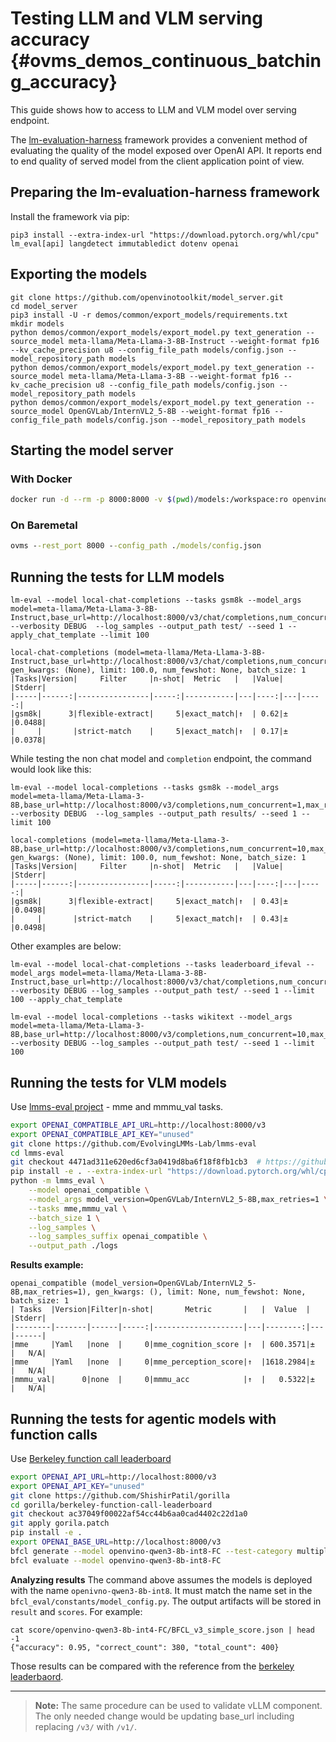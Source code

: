 # Testing LLM and VLM serving accuracy {#ovms_demos_continuous_batching_accuracy}

This guide shows how to access to LLM and VLM model over serving endpoint. 

The [lm-evaluation-harness](https://github.com/EleutherAI/lm-evaluation-harness) framework provides a convenient method of evaluating the quality of the model exposed over OpenAI API.
It reports end to end quality of served model from the client application point of view. 

## Preparing the lm-evaluation-harness framework 

Install the framework via pip:
```console
pip3 install --extra-index-url "https://download.pytorch.org/whl/cpu" lm_eval[api] langdetect immutabledict dotenv openai
```

## Exporting the models
```console
git clone https://github.com/openvinotoolkit/model_server.git
cd model_server
pip3 install -U -r demos/common/export_models/requirements.txt
mkdir models 
python demos/common/export_models/export_model.py text_generation --source_model meta-llama/Meta-Llama-3-8B-Instruct --weight-format fp16 --kv_cache_precision u8 --config_file_path models/config.json --model_repository_path models
python demos/common/export_models/export_model.py text_generation --source_model meta-llama/Meta-Llama-3-8B --weight-format fp16 --kv_cache_precision u8 --config_file_path models/config.json --model_repository_path models
python demos/common/export_models/export_model.py text_generation --source_model OpenGVLab/InternVL2_5-8B --weight-format fp16 --config_file_path models/config.json --model_repository_path models  
```

## Starting the model server

### With Docker
```bash
docker run -d --rm -p 8000:8000 -v $(pwd)/models:/workspace:ro openvino/model_server:latest --rest_port 8000 --config_path /workspace/config.json
```

### On Baremetal
```bat
ovms --rest_port 8000 --config_path ./models/config.json
```

## Running the tests for LLM models

```console
lm-eval --model local-chat-completions --tasks gsm8k --model_args model=meta-llama/Meta-Llama-3-8B-Instruct,base_url=http://localhost:8000/v3/chat/completions,num_concurrent=1,max_retries=3,tokenized_requests=False --verbosity DEBUG  --log_samples --output_path test/ --seed 1 --apply_chat_template --limit 100

local-chat-completions (model=meta-llama/Meta-Llama-3-8B-Instruct,base_url=http://localhost:8000/v3/chat/completions,num_concurrent=10,max_retries=3,tokenized_requests=False), gen_kwargs: (None), limit: 100.0, num_fewshot: None, batch_size: 1
|Tasks|Version|     Filter     |n-shot|  Metric   |   |Value|   |Stderr|
|-----|------:|----------------|-----:|-----------|---|----:|---|-----:|
|gsm8k|      3|flexible-extract|     5|exact_match|↑  | 0.62|±  |0.0488|
|     |       |strict-match    |     5|exact_match|↑  | 0.17|±  |0.0378|
```

While testing the non chat model and `completion` endpoint, the command would look like this:

```console
lm-eval --model local-completions --tasks gsm8k --model_args model=meta-llama/Meta-Llama-3-8B,base_url=http://localhost:8000/v3/completions,num_concurrent=1,max_retries=3,tokenized_requests=False --verbosity DEBUG  --log_samples --output_path results/ --seed 1 --limit 100

local-completions (model=meta-llama/Meta-Llama-3-8B,base_url=http://localhost:8000/v3/completions,num_concurrent=10,max_retries=3,tokenized_requests=False), gen_kwargs: (None), limit: 100.0, num_fewshot: None, batch_size: 1
|Tasks|Version|     Filter     |n-shot|  Metric   |   |Value|   |Stderr|
|-----|------:|----------------|-----:|-----------|---|----:|---|-----:|
|gsm8k|      3|flexible-extract|     5|exact_match|↑  | 0.43|±  |0.0498|
|     |       |strict-match    |     5|exact_match|↑  | 0.43|±  |0.0498|
```

Other examples are below:

```console
lm-eval --model local-chat-completions --tasks leaderboard_ifeval --model_args model=meta-llama/Meta-Llama-3-8B-Instruct,base_url=http://localhost:8000/v3/chat/completions,num_concurrent=10,max_retries=3,tokenized_requests=False --verbosity DEBUG --log_samples --output_path test/ --seed 1 --limit 100 --apply_chat_template  
```

```console
lm-eval --model local-completions --tasks wikitext --model_args model=meta-llama/Meta-Llama-3-8B,base_url=http://localhost:8000/v3/completions,num_concurrent=10,max_retries=3,tokenized_requests=False --verbosity DEBUG --log_samples --output_path test/ --seed 1 --limit 100
```

## Running the tests for VLM models

Use [lmms-eval project](https://github.com/EvolvingLMMs-Lab/lmms-eval) - mme and mmmu_val tasks. 

```bash
export OPENAI_COMPATIBLE_API_URL=http://localhost:8000/v3
export OPENAI_COMPATIBLE_API_KEY="unused"
git clone https://github.com/EvolvingLMMs-Lab/lmms-eval
cd lmms-eval
git checkout 4471ad311e620ed6cf3a0419d8ba6f18f8fb1cb3  # https://github.com/EvolvingLMMs-Lab/lmms-eval/issues/625
pip install -e . --extra-index-url "https://download.pytorch.org/whl/cpu"
python -m lmms_eval \
    --model openai_compatible \
    --model_args model_version=OpenGVLab/InternVL2_5-8B,max_retries=1 \
    --tasks mme,mmmu_val \
    --batch_size 1 \
    --log_samples \
    --log_samples_suffix openai_compatible \
    --output_path ./logs
```

**Results example:**

```text
openai_compatible (model_version=OpenGVLab/InternVL2_5-8B,max_retries=1), gen_kwargs: (), limit: None, num_fewshot: None, batch_size: 1
| Tasks  |Version|Filter|n-shot|       Metric       |   |  Value  |   |Stderr|
|--------|-------|------|-----:|--------------------|---|--------:|---|------|
|mme     |Yaml   |none  |     0|mme_cognition_score |↑  | 600.3571|±  |   N/A|
|mme     |Yaml   |none  |     0|mme_perception_score|↑  |1618.2984|±  |   N/A|
|mmmu_val|      0|none  |     0|mmmu_acc            |↑  |   0.5322|±  |   N/A|

```


## Running the tests for agentic models with function calls

Use [Berkeley function call leaderboard ](https://github.com/ShishirPatil/gorilla/tree/main/berkeley-function-call-leaderboard)


```bash
export OPENAI_API_URL=http://localhost:8000/v3
export OPENAI_API_KEY="unused"
git clone https://github.com/ShishirPatil/gorilla
cd gorilla/berkeley-function-call-leaderboard
git checkout ac37049f00022af54cc44b6aa0cad4402c22d1a0
git apply gorila.patch
pip install -e . 
export OPENAI_BASE_URL=http://localhost:8000/v3
bfcl generate --model openvino-qwen3-8b-int8-FC --test-category multiple --num-threads 100 -o
bfcl evaluate --model openvino-qwen3-8b-int8-FC
```

**Analyzing results**
The command above assumes the models is deployed with the name `openivno-qwen3-8b-int8`. It must match the name set in the `bfcl_eval/constants/model_config.py`.
The output artifacts will be stored in `result` and `scores`. For example:

```text
cat score/openvino-qwen3-8b-int4-FC/BFCL_v3_simple_score.json | head -1
{"accuracy": 0.95, "correct_count": 380, "total_count": 400}
```
Those results can be compared with the reference from the [berkeley leaderbaord](https://github.com/ShishirPatil/gorilla/tree/main/berkeley-function-call-leaderboard).

---

> **Note:** The same procedure can be used to validate vLLM component. The only needed change would be updating base_url including replacing `/v3/` with `/v1/`.  




